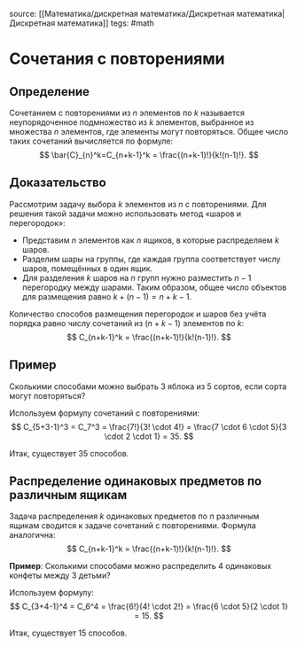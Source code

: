source:  [[Математика/дискретная математика/Дискретная математика|Дискретная математика]]
tegs: #math 

# Сочетания с повторениями

## Определение
Сочетанием с повторениями из $n$ элементов по $k$ называется неупорядоченное подмножество из $k$ элементов, выбранное из множества $n$ элементов, где элементы могут повторяться. Общее число таких сочетаний вычисляется по формуле:
$$
\bar{С}_{n}^k=C_{n+k-1}^k = \frac{(n+k-1)!}{k!(n-1)!}.
$$

## Доказательство
Рассмотрим задачу выбора $k$ элементов из $n$ с повторениями. Для решения такой задачи можно использовать метод «шаров и перегородок»:
- Представим $n$ элементов как $n$ ящиков, в которые распределяем $k$ шаров.
- Разделим шары на группы, где каждая группа соответствует числу шаров, помещённых в один ящик.
- Для разделения $k$ шаров на $n$ групп нужно разместить $n-1$ перегородку между шарами. Таким образом, общее число объектов для размещения равно $k + (n-1) = n + k - 1$.

Количество способов размещения перегородок и шаров без учёта порядка равно числу сочетаний из $(n+k-1)$ элементов по $k$:
$$
C_{n+k-1}^k = \frac{(n+k-1)!}{k!(n-1)!}.
$$

## Пример
Сколькими способами можно выбрать 3 яблока из 5 сортов, если сорта могут повторяться?

Используем формулу сочетаний с повторениями:
$$
C_{5+3-1}^3 = C_7^3 = \frac{7!}{3! \cdot 4!} = \frac{7 \cdot 6 \cdot 5}{3 \cdot 2 \cdot 1} = 35.
$$

Итак, существует 35 способов.

## Распределение одинаковых предметов по различным ящикам
Задача распределения $k$ одинаковых предметов по $n$ различным ящикам сводится к задаче сочетаний с повторениями. Формула аналогична:
$$
C_{n+k-1}^k = \frac{(n+k-1)!}{k!(n-1)!}.
$$

**Пример**: Сколькими способами можно распределить 4 одинаковых конфеты между 3 детьми?

Используем формулу:
$$
C_{3+4-1}^4 = C_6^4 = \frac{6!}{4! \cdot 2!} = \frac{6 \cdot 5}{2 \cdot 1} = 15.
$$

Итак, существует 15 способов.
